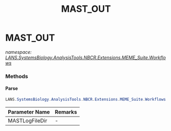 ﻿---
title: MAST_OUT
---

# MAST_OUT
_namespace: [LANS.SystemsBiology.AnalysisTools.NBCR.Extensions.MEME_Suite.Workflows](N-LANS.SystemsBiology.AnalysisTools.NBCR.Extensions.MEME_Suite.Workflows.html)_





### Methods

#### Parse
```csharp
LANS.SystemsBiology.AnalysisTools.NBCR.Extensions.MEME_Suite.Workflows.MAST_OUT.Parse(System.String)
```


|Parameter Name|Remarks|
|--------------|-------|
|MASTLogFileDir|-|



